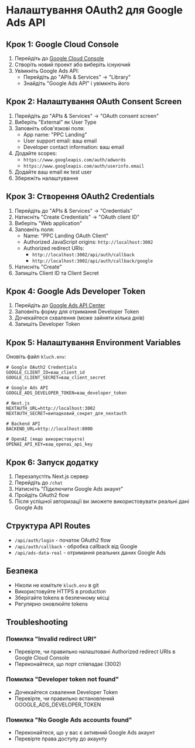 # Налаштування OAuth2 для Google Ads API

## Крок 1: Google Cloud Console

1. Перейдіть до [Google Cloud Console](https://console.cloud.google.com/)
2. Створіть новий проект або виберіть існуючий
3. Увімкніть Google Ads API:
   - Перейдіть до "APIs & Services" → "Library"
   - Знайдіть "Google Ads API" і увімкніть його

## Крок 2: Налаштування OAuth Consent Screen

1. Перейдіть до "APIs & Services" → "OAuth consent screen"
2. Виберіть "External" як User Type
3. Заповніть обов'язкові поля:
   - App name: "PPC Landing"
   - User support email: ваш email
   - Developer contact information: ваш email
4. Додайте scopes:
   - `https://www.googleapis.com/auth/adwords`
   - `https://www.googleapis.com/auth/userinfo.email`
5. Додайте ваш email як test user
6. Збережіть налаштування

## Крок 3: Створення OAuth2 Credentials

1. Перейдіть до "APIs & Services" → "Credentials"
2. Натисніть "Create Credentials" → "OAuth client ID"
3. Виберіть "Web application"
4. Заповніть поля:
   - Name: "PPC Landing OAuth Client"
   - Authorized JavaScript origins: `http://localhost:3002`
   - Authorized redirect URIs:
     - `http://localhost:3002/api/auth/callback`
     - `http://localhost:3002/api/auth/callback/google`
5. Натисніть "Create"
6. Запишіть Client ID та Client Secret

## Крок 4: Google Ads Developer Token

1. Перейдіть до [Google Ads API Center](https://developers.google.com/google-ads/api/docs/first-call/dev-token)
2. Заповніть форму для отримання Developer Token
3. Дочекайтеся схвалення (може зайняти кілька днів)
4. Запишіть Developer Token

## Крок 5: Налаштування Environment Variables

Оновіть файл `kluch.env`:

```env
# Google OAuth2 Credentials
GOOGLE_CLIENT_ID=ваш_client_id
GOOGLE_CLIENT_SECRET=ваш_client_secret

# Google Ads API
GOOGLE_ADS_DEVELOPER_TOKEN=ваш_developer_token

# Next.js
NEXTAUTH_URL=http://localhost:3002
NEXTAUTH_SECRET=випадковий_секрет_для_nextauth

# Backend API
BACKEND_URL=http://localhost:8000

# OpenAI (якщо використовуєте)
OPENAI_API_KEY=ваш_openai_api_key
```

## Крок 6: Запуск додатку

1. Перезапустіть Next.js сервер
2. Перейдіть до `/chat`
3. Натисніть "Підключити Google Ads акаунт"
4. Пройдіть OAuth2 flow
5. Після успішної авторизації ви зможете використовувати реальні дані Google Ads

## Структура API Routes

- `/api/auth/login` - початок OAuth2 flow
- `/api/auth/callback` - обробка callback від Google
- `/api/ads-data-real` - отримання реальних даних Google Ads

## Безпека

- Ніколи не комітьте `kluch.env` в git
- Використовуйте HTTPS в production
- Зберігайте tokens в безпечному місці
- Регулярно оновлюйте tokens

## Troubleshooting

### Помилка "Invalid redirect URI"
- Перевірте, чи правильно налаштовані Authorized redirect URIs в Google Cloud Console
- Переконайтеся, що порт співпадає (3002)

### Помилка "Developer token not found"
- Дочекайтеся схвалення Developer Token
- Перевірте, чи правильно встановлений GOOGLE_ADS_DEVELOPER_TOKEN

### Помилка "No Google Ads accounts found"
- Переконайтеся, що у вас є активний Google Ads акаунт
- Перевірте права доступу до акаунту 